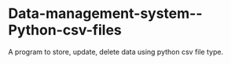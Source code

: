 # Data-management-system--Python-csv-files
A program to store, update, delete data using python csv file type.

